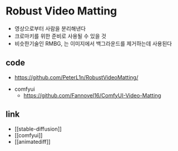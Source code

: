 # Robust Video Matting
- 영상으로부터 사람을 분리해낸다
- 크로마키를 위한 준비로 사용될 수 있을 것
- 비슷한기술인 RMBG, 는 이미지에서 백그라운드를 제거하는데 사용된다

## code
+ https://github.com/PeterL1n/RobustVideoMatting/
- comfyui
  + https://github.com/Fannovel16/ComfyUI-Video-Matting

## link
- [[stable-diffusion]]
- [[comfyui]]
- [[animatediff]]
